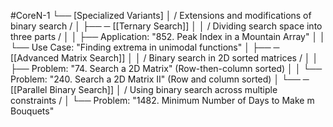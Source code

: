 #CoreN-1
└── [Specialized Variants]
    │   / Extensions and modifications of binary search /
    │
    ├── ─ [[Ternary Search]]
    │   │   / Dividing search space into three parts /
    │   │   ├── Application: "852. Peak Index in a Mountain Array"
    │   │   └── Use Case: "Finding extrema in unimodal functions"
    │
    ├── ─ [[Advanced Matrix Search]]
    │   │   / Binary search in 2D sorted matrices /
    │   │   ├── Problem: "74. Search a 2D Matrix" (Row-then-column sorted)
    │   │   └── Problem: "240. Search a 2D Matrix II" (Row and column sorted)
    │
    └── ─ [[Parallel Binary Search]]
        │   / Using binary search across multiple constraints /
        │   └── Problem: "1482. Minimum Number of Days to Make m Bouquets"